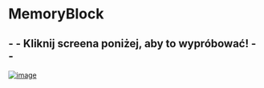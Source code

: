 # MemoryBlock

## - - Kliknij screena poniżej, aby to wypróbować! - - 

[![image](https://user-images.githubusercontent.com/62749434/144339511-3761f662-04ea-48a9-98ea-4c859786097b.png)](https://mrwoodsman.github.io/MemoryBlock/)
